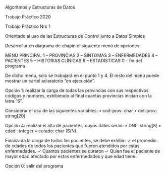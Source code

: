 Algoritmos y Estructuras de Datos

Trabajo Práctico 2020

Trabajo Práctico Nro 1

Orientado al uso de las Estructuras de Control junto a Datos Simples

Desarrollar en diagrama de chapín el siguiente menú de opciones:

MENU PRINCIPAL
1 – PROVINCIAS
2 – SINTOMAS
3 – ENFERMEDADES
4 – PACIENTES
5 – HISTORIAS CLÍNICAS
6 – ESTADÍSTICAS
0 – fin del programa

De dicho menú, solo se trabajará en el punto 1 y 4. El resto del menú puede mostrar un cartel aclaratorio “en ejecución”.

Opción 1: realizar la carga de todas las provincias con sus respectivos códigos y nombres, exhibiendo al final cuantas provincias inician con la letra “S”.

Considerar el uso de las siguientes variables:
• cod-prov: char
• det-prov: string[20]

Opción 4: realizar el alta de pacientes, cuyos datos serán:
• DNI : string[8]
• edad : integer
• curado: char (S/N).

Finalizada la carga de todos los pacientes, se debe exhibir:
✓ el promedio de edades de todos los pacientes que fueron atendidos por estas enfermedades.
✓ Cuantos pacientes se curaron
✓ Quien fue el paciente de mayor edad afectado por estas enfermedades y que edad tiene.

Opción 0: salir del programa